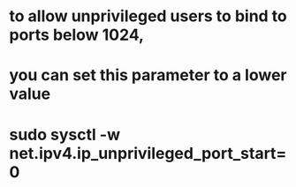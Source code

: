 # to allow unprivileged users to bind to ports below 1024,
# you can set this parameter to a lower value

# sudo sysctl -w net.ipv4.ip_unprivileged_port_start=0




